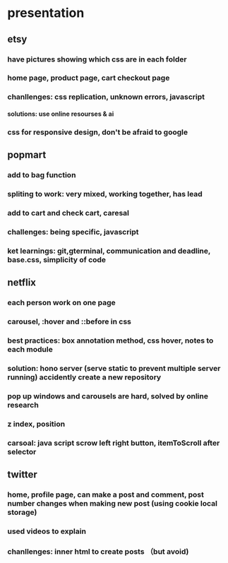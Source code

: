 # presentation

## etsy

### have pictures showing which css are in each folder

### home page, product page, cart checkout page

### chanllenges: css replication, unknown errors, javascript

#### solutions: use online resourses & ai

### css for responsive design, don't be afraid to google

## popmart

### add to bag function

### spliting to work: very mixed, working together, has lead

### add to cart and check cart, caresal

### challenges: being specific, javascript

### ket learnings: git,gterminal, communication and deadline, base.css, simplicity of code

## netflix

### each person work on one page

### carousel, :hover and ::before in css

### best practices: box annotation method, css hover, notes to each module

### solution: hono server (serve static to prevent multiple server running)  accidently create a new repository

### pop up windows and carousels are hard, solved by online research

### z index, position

### carsoal: java script scrow left right button, itemToScroll after selector

## twitter

### home, profile page, can make a post and comment, post number changes when making new post (using cookie local storage)

### used videos to explain

### chanllenges: inner html to create posts （but avoid)



